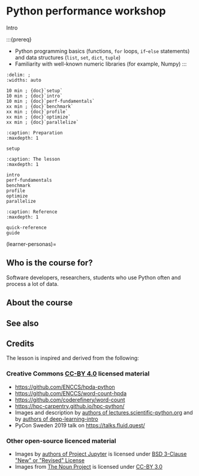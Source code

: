 # Python performance workshop

Intro

:::{prereq}

- Python programming basics (functions, `for` loops, `if`-`else` statements) and data structures (`list`, `set`, `dict`, `tuple`)
- Familiarity with well-known numeric libraries (for example, Numpy)
:::

```{csv-table}
:delim: ;
:widths: auto

10 min ; {doc}`setup`
10 min ; {doc}`intro`
10 min ; {doc}`perf-fundamentals`
xx min ; {doc}`benchmark`
xx min ; {doc}`profile`
xx min ; {doc}`optimize`
xx min ; {doc}`parallelize`
```

```{toctree}
:caption: Preparation
:maxdepth: 1

setup
```

```{toctree}
:caption: The lesson
:maxdepth: 1

intro
perf-fundamentals
benchmark
profile
optimize
parallelize
```

```{toctree}
:caption: Reference
:maxdepth: 1

quick-reference
guide
```

(learner-personas)=

## Who is the course for?

Software developers, researchers, students who use Python often and process a lot of data.

## About the course

## See also

## Credits

The lesson is inspired and derived from the following:

### Creative Commons [CC-BY 4.0](https://creativecommons.org/licenses/by/4.0/) licensed material

- https://github.com/ENCCS/hpda-python
- https://github.com/ENCCS/word-count-hpda
- https://github.com/coderefinery/word-count
- https://hpc-carpentry.github.io/hpc-python/
- Images and description by [authors of lectures.scientific-python.org](https://lectures.scientific-python.org/preface.html#authors) 
and by [authors of deep-learning-intro](https://github.com/carpentries-incubator/deep-learning-intro/blob/main/AUTHORS)
- PyCon Sweden 2019 talk on https://talks.fluid.quest/

### Other open-source licenced material

- Images by [authors of Project Jupyter](https://jupyter.org) is licensed under [BSD 3-Clause "New" or "Revised" License](https://github.com/jupyter/jupyter.github.io/blob/main/LICENSE)
- Images from [The Noun Project](https://thenounproject.com) is licensed under [CC-BY 3.0](https://creativecommons.org/licenses/by/3.0/.)
